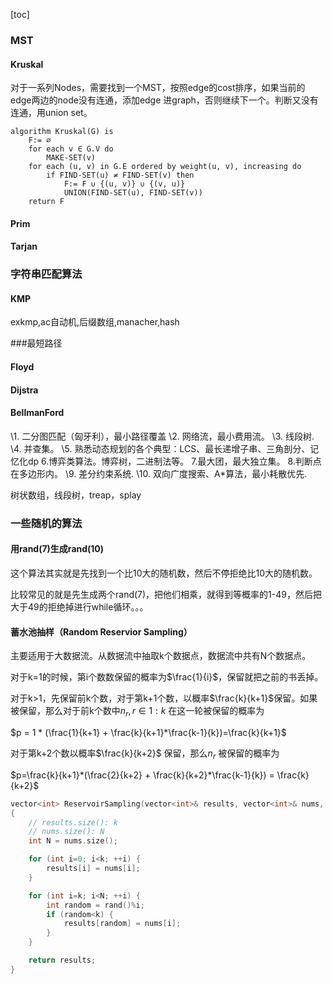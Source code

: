 [toc]



### MST

#### Kruskal

对于一系列Nodes，需要找到一个MST，按照edge的cost排序，如果当前的edge两边的node没有连通，添加edge 进graph，否则继续下一个。判断又没有连通，用union set。

```
algorithm Kruskal(G) is
    F:= ∅
    for each v ∈ G.V do
        MAKE-SET(v)
    for each (u, v) in G.E ordered by weight(u, v), increasing do
        if FIND-SET(u) ≠ FIND-SET(v) then
            F:= F ∪ {(u, v)} ∪ {(v, u)}
            UNION(FIND-SET(u), FIND-SET(v))
    return F
```



#### Prim





#### Tarjan





### 字符串匹配算法

#### KMP

exkmp,ac自动机,后缀数组,manacher,hash





###最短路径

#### Floyd

#### Dijstra

#### BellmanFord





\1. 二分图匹配（匈牙利），最小路径覆盖
\2. 
网络流，最小费用流。
\3. 线段树.
\4. 并查集。
\5. 
熟悉动态规划的各个典型：LCS、最长递增子串、三角剖分、记忆化dp
6.博弈类算法。博弈树，二进制法等。
7.最大团，最大独立集。
8.判断点在多边形内。
\9. 
差分约束系统.
\10. 双向广度搜索、A*算法，最小耗散优先.





树状数组，线段树，treap，splay







### 一些随机的算法

#### 用rand(7)生成rand(10)

这个算法其实就是先找到一个比10大的随机数，然后不停拒绝比10大的随机数。

比较常见的就是先生成两个rand(7)，把他们相乘，就得到等概率的1-49，然后把大于49的拒绝掉进行while循环。。。



#### 蓄水池抽样（Random Reservior Sampling）

主要适用于大数据流。从数据流中抽取k个数据点，数据流中共有N个数据点。

对于k=1的时候，第i个数数保留的概率为$\frac{1}{i}$，保留就把之前的书丢掉。

对于k>1，先保留前k个数，对于第k+1个数，以概率$\frac{k}{k+1}$保留。如果被保留，那么对于前k个数中$n_r,r \in 1:k$ 在这一轮被保留的概率为

$p = 1 * (\frac{1}{k+1} + \frac{k}{k+1}*\frac{k-1}{k})=\frac{k}{k+1}$

对于第k+2个数以概率$\frac{k}{k+2}$ 保留，那么$n_r$ 被保留的概率为

$p=\frac{k}{k+1}*(\frac{2}{k+2} + \frac{k}{k+2}*\frac{k-1}{k}) = \frac{k}{k+2}$



```C++
vector<int> ReservoirSampling(vector<int>& results, vector<int>& nums, int k)
{
    // results.size(): k
    // nums.size(): N
    int N = nums.size();

    for (int i=0; i<k; ++i) {
        results[i] = nums[i];
    }

    for (int i=k; i<N; ++i) {
        int random = rand()%i;
        if (random<k) {
            results[random] = nums[i];
        }
    }

    return results;
}
```

